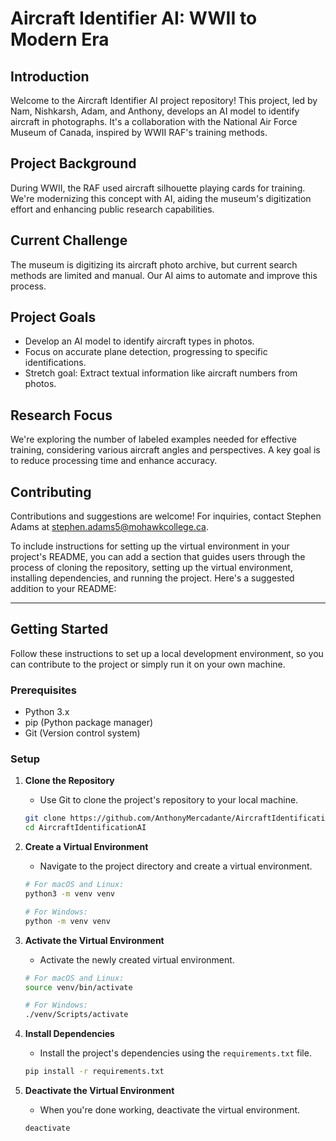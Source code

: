 # Aircraft Identifier AI: WWII to Modern Era

## Introduction
Welcome to the Aircraft Identifier AI project repository! This project, led by Nam, Nishkarsh, Adam, and Anthony, develops an AI model to identify aircraft in photographs. It's a collaboration with the National Air Force Museum of Canada, inspired by WWII RAF's training methods.

## Project Background
During WWII, the RAF used aircraft silhouette playing cards for training. We're modernizing this concept with AI, aiding the museum's digitization effort and enhancing public research capabilities.

## Current Challenge
The museum is digitizing its aircraft photo archive, but current search methods are limited and manual. Our AI aims to automate and improve this process.

## Project Goals
- Develop an AI model to identify aircraft types in photos.
- Focus on accurate plane detection, progressing to specific identifications.
- Stretch goal: Extract textual information like aircraft numbers from photos.

## Research Focus
We're exploring the number of labeled examples needed for effective training, considering various aircraft angles and perspectives. A key goal is to reduce processing time and enhance accuracy.

## Contributing
Contributions and suggestions are welcome! For inquiries, contact Stephen Adams at [stephen.adams5@mohawkcollege.ca](mailto:stephen.adams5@mohawkcollege.ca).

To include instructions for setting up the virtual environment in your project's README, you can add a section that guides users through the process of cloning the repository, setting up the virtual environment, installing dependencies, and running the project. Here's a suggested addition to your README:

---

## Getting Started

Follow these instructions to set up a local development environment, so you can contribute to the project or simply run it on your own machine.

### Prerequisites
- Python 3.x
- pip (Python package manager)
- Git (Version control system)

### Setup
1. **Clone the Repository**
   - Use Git to clone the project's repository to your local machine.
   ```bash
   git clone https://github.com/AnthonyMercadante/AircraftIdentificationAI.git
   cd AircraftIdentificationAI
   ```

2. **Create a Virtual Environment**
   - Navigate to the project directory and create a virtual environment.
   ```bash
   # For macOS and Linux:
   python3 -m venv venv

   # For Windows:
   python -m venv venv
   ```

3. **Activate the Virtual Environment**
   - Activate the newly created virtual environment.
   ```bash
   # For macOS and Linux:
   source venv/bin/activate

   # For Windows:
   ./venv/Scripts/activate
   ```

4. **Install Dependencies**
   - Install the project's dependencies using the `requirements.txt` file.
   ```bash
   pip install -r requirements.txt
   ```

5. **Deactivate the Virtual Environment**
   - When you're done working, deactivate the virtual environment.
   ```bash
   deactivate
   ```
